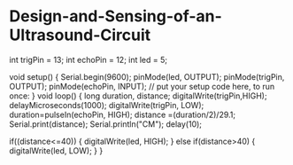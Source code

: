 # Design-and-Sensing-of-an-Ultrasound-Circuit
int trigPin = 13;
int echoPin = 12;
int led = 5;

void setup() {
  Serial.begin(9600); 
   pinMode(led, OUTPUT);
   pinMode(trigPin, OUTPUT);
  pinMode(echoPin, INPUT);
                                                       //   put your setup code here, to run once:
}
void loop() {
  long duration, distance;
  digitalWrite(trigPin,HIGH);
  delayMicroseconds(1000);
  digitalWrite(trigPin, LOW);
 duration=pulseIn(echoPin, HIGH);
  distance =(duration/2)/29.1;
  Serial.print(distance);
 Serial.println("CM");
  delay(10);


if((distance<=40)) 
  {
    digitalWrite(led, HIGH);
}
   else if(distance>40)
 {
     digitalWrite(led, LOW);
   }
}
